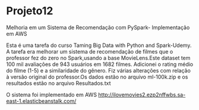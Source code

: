 # Projeto12
Melhoria em um Sistema de Recomendação com PySpark- Implementação em AWS

Esta é uma tarefa do curso Taming Big Data with Python and Spark-Udemy.
A tarefa era melhorar um sistema de recomendação de filmes que o professor fez do zero no Spark,usando a base MovieLens.Este dataset tem 100 mil avaliações de 943 usuários em 1682 filmes. Adicionei o rating médio do filme (1-5) e a similaridade do gênero. Fiz várias alterações com relação à versão original do professor.Os dados estão no arquivo ml-100k.zip e os resultados estão no arquivo Resultados.txt

O sistema foi implementado em AWS
http://ilovemovies2.ezp2nffwbs.sa-east-1.elasticbeanstalk.com/

